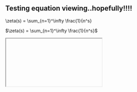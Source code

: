 <h2>Testing equation viewing..hopefully!!!!</h2> 


\zeta(s) = \sum_{n=1}^\infty \frac{1}{n^s}

$\zeta(s) = \sum_{n=1}^\infty \frac{1}{n^s}$

<iframe>http://mathurl.com/5euwuy</iframe>
